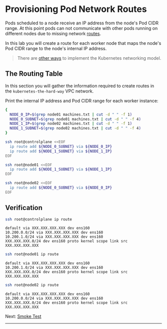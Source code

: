 # Provisioning Pod Network Routes

Pods scheduled to a node receive an IP address from the node's Pod CIDR range.
At this point pods can not communicate with other pods running on different
nodes due to missing network [routes].

In this lab you will create a route for each worker node that maps the node's
Pod CIDR range to the node's internal IP address.

> There are [other ways] to implement the Kubernetes networking model.

## The Routing Table

In this section you will gather the information required to create routes in
the `kubernetes-the-hard-way` VPC network.

Print the internal IP address and Pod CIDR range for each worker instance:

```bash
{
  NODE_0_IP=$(grep node01 machines.txt | cut -d " " -f 1)
  NODE_0_SUBNET=$(grep node01 machines.txt | cut -d " " -f 4)
  NODE_1_IP=$(grep node02 machines.txt | cut -d " " -f 1)
  NODE_1_SUBNET=$(grep node02 machines.txt | cut -d " " -f 4)
}
```

```bash
ssh root@controlplane <<EOF
  ip route add ${NODE_0_SUBNET} via ${NODE_0_IP}
  ip route add ${NODE_1_SUBNET} via ${NODE_1_IP}
EOF
```

```bash
ssh root@node01 <<EOF
  ip route add ${NODE_1_SUBNET} via ${NODE_1_IP}
EOF
```

```bash
ssh root@node02 <<EOF
  ip route add ${NODE_0_SUBNET} via ${NODE_0_IP}
EOF
```

## Verification 

```bash
ssh root@controlplane ip route
```

```text
default via XXX.XXX.XXX.XXX dev ens160 
10.200.0.0/24 via XXX.XXX.XXX.XXX dev ens160 
10.200.1.0/24 via XXX.XXX.XXX.XXX dev ens160 
XXX.XXX.XXX.0/24 dev ens160 proto kernel scope link src XXX.XXX.XXX.XXX 
```

```bash
ssh root@node01 ip route
```

```text
default via XXX.XXX.XXX.XXX dev ens160 
10.200.1.0/24 via XXX.XXX.XXX.XXX dev ens160 
XXX.XXX.XXX.0/24 dev ens160 proto kernel scope link src XXX.XXX.XXX.XXX 
```

```bash
ssh root@node02 ip route
```

```text
default via XXX.XXX.XXX.XXX dev ens160 
10.200.0.0/24 via XXX.XXX.XXX.XXX dev ens160 
XXX.XXX.XXX.0/24 dev ens160 proto kernel scope link src XXX.XXX.XXX.XXX 
```

Next: [Smoke Test](12-smoke-test.md)

---

[routes]: https://cloud.google.com/compute/docs/vpc/routes
[other ways]: https://kubernetes.io/docs/concepts/cluster-administration/networking/#how-to-achieve-this